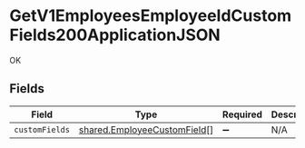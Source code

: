 # GetV1EmployeesEmployeeIdCustomFields200ApplicationJSON

OK


## Fields

| Field                                                                      | Type                                                                       | Required                                                                   | Description                                                                |
| -------------------------------------------------------------------------- | -------------------------------------------------------------------------- | -------------------------------------------------------------------------- | -------------------------------------------------------------------------- |
| `customFields`                                                             | [shared.EmployeeCustomField](../../models/shared/employeecustomfield.md)[] | :heavy_minus_sign:                                                         | N/A                                                                        |